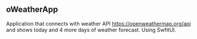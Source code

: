 ## oWeatherApp

Application that connects with weather API https://openweathermap.org/api and shows today and 4 more days of weather forecast.
Using SwfitUI.
